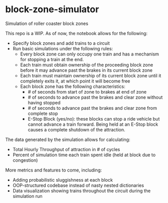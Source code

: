 # block-zone-simulator
Simulation of roller coaster block zones

This repo is a WIP.  As of now, the notebook allows for the following:

- Specify block zones and add trains to a circuit
- Run basic simulations under the following rules:
  - Every block zone can only occupy one train and has a mechanism for stopping a train at the end.
  - Each train must obtain ownership of the proceeding block zone before it may advance past the brakes in its current block zone
  - Each train must maintain ownership of its current block zone until it completely exits it, at which point it will become free
  - Each block zone has the following characteristics:
    - \# of seconds from start of zone to brakes at end of zone
    - \# of seconds to advance past the brakes and clear zone without having stopped
    - \# of seconds to advance past the brakes and clear zone from complete stop
    - E-Stop Block (yes/no): these blocks can stop a ride vehicle but cannot advance a train forward.  Being held at an E-Stop block causes a complete shutdown of the attraction.
    
The data generated by the simulation allows for calculating:

- Total Hourly Throughput of attraction in \# of cycles 
- Percent of simulation time each train spent idle (held at block due to congestion)

More metrics and features to come, including:

- Adding probabilistic sluggishness at each block
- OOP-structured codebase instead of nasty nested dictionaries
- Data visualization showing trains throughout the circuit during the simulation run